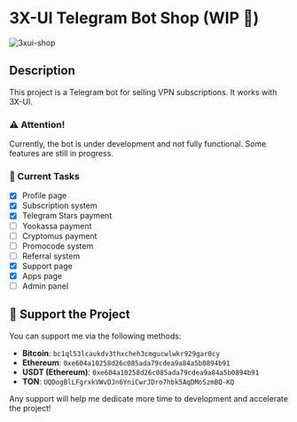# 3X-UI Telegram Bot Shop (WIP 🚧)
![3xui-shop](https://github.com/user-attachments/assets/d037594e-75d1-4394-a983-01e950dde278)

## Description

This project is a Telegram bot for selling VPN subscriptions. It works with 3X-UI.

### ⚠️ Attention!
Currently, the bot is under development and not fully functional. Some features are still in progress.

### 🚧 Current Tasks
- [x] Profile page
- [x] Subscription system
- [x] Telegram Stars payment
- [ ] Yookassa payment
- [ ] Cryptomus payment
- [ ] Promocode system
- [ ] Referral system
- [x] Support page
- [x] Apps page
- [ ] Admin panel

## 💸 Support the Project

You can support me via the following methods:

- **Bitcoin**: `bc1ql53lcaukdv3thxcheh3cmgucwlwkr929gar0cy`
- **Ethereum**: `0xe604a10258d26c085ada79cdea9a84a5b0894b91`
- **USDT (Ethereum)**: `0xe604a10258d26c085ada79cdea9a84a5b0894b91`
- **TON**: `UQDogBlLFgrxkVWvDJn6YniCwrJDro7hbk5AqDMoSzmBQ-KQ`

Any support will help me dedicate more time to development and accelerate the project!
